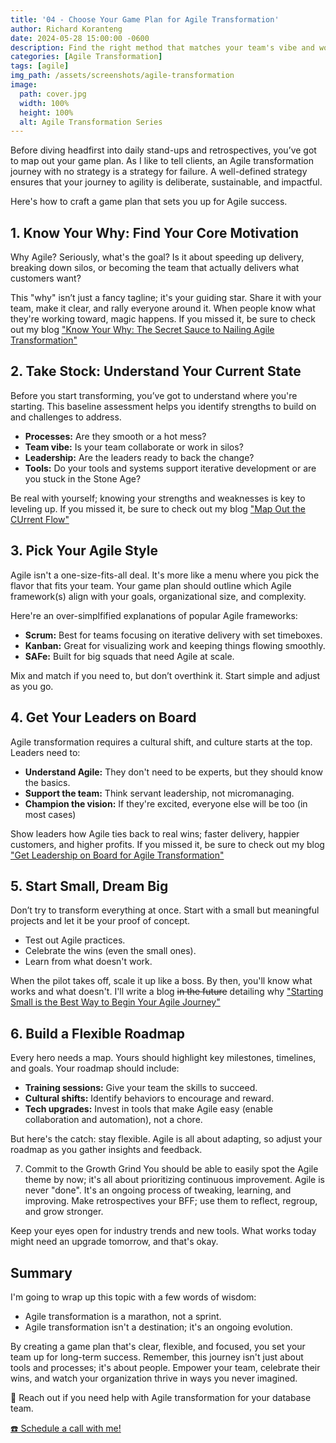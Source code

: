 ```yaml
---
title: '04 - Choose Your Game Plan for Agile Transformation'
author: Richard Koranteng
date: 2024-05-28 15:00:00 -0600
description: Find the right method that matches your team's vibe and work style.
categories: [Agile Transformation]
tags: [agile]
img_path: /assets/screenshots/agile-transformation
image:
  path: cover.jpg
  width: 100%
  height: 100%
  alt: Agile Transformation Series
---
```


Before diving headfirst into daily stand-ups and retrospectives, you’ve got to map out your game plan. As I like to tell clients, an Agile transformation journey with no strategy is a strategy for failure. A well-defined strategy ensures that your journey to agility is deliberate, sustainable, and impactful.

Here's how to craft a game plan that sets you up for Agile success.

## 1. Know Your Why: Find Your Core Motivation
Why Agile? Seriously, what's the goal? Is it about speeding up delivery, breaking down silos, or becoming the team that actually delivers what customers want?

This "why" isn’t just a fancy tagline; it's your guiding star. Share it with your team, make it clear, and rally everyone around it. When people know what they're working toward, magic happens. If you missed it, be sure to check out my blog <a href="https://rkkoranteng.com/posts/know-your-why/" target="blank">"Know Your Why: The Secret Sauce to Nailing Agile Transformation"</a>
 
## 2. Take Stock: Understand Your Current State
Before you start transforming, you’ve got to understand where you're starting. This baseline assessment helps you identify strengths to build on and challenges to address.

* **Processes:** Are they smooth or a hot mess?
* **Team vibe:** Is your team collaborate or work in silos?
* **Leadership:** Are the leaders ready to back the change?
* **Tools:** Do your tools and systems support iterative development or are you stuck in the Stone Age?

Be real with yourself; knowing your strengths and weaknesses is key to leveling up. If you missed it, be sure to check out my blog <a href="https://rkkoranteng.com/posts/map-flow/" target="blank">"Map Out the CUrrent Flow"</a>

## 3. Pick Your Agile Style
Agile isn't a one-size-fits-all deal. It's more like a menu where you pick the flavor that fits your team. Your game plan should outline which Agile framework(s) align with your goals, organizational size, and complexity.

Here're an over-simplfified explanations of popular Agile frameworks:

* **Scrum:** Best for teams focusing on iterative delivery with set timeboxes.
* **Kanban:** Great for visualizing work and keeping things flowing smoothly.
* **SAFe:** Built for big squads that need Agile at scale.

Mix and match if you need to, but don’t overthink it. Start simple and adjust as you go.

## 4. Get Your Leaders on Board

Agile transformation requires a cultural shift, and culture starts at the top. Leaders need to:

* **Understand Agile:** They don't need to be experts, but they should know the basics.
* **Support the team:** Think servant leadership, not micromanaging.
* **Champion the vision:** If they're excited, everyone else will be too (in most cases) 

Show leaders how Agile ties back to real wins; faster delivery, happier customers, and higher profits. If you missed it, be sure to check out my blog <a href="https://rkkoranteng.com/posts/leadership-support/" target="blank">"Get Leadership on Board for Agile Transformation"</a>

## 5. Start Small, Dream Big
Don’t try to transform everything at once. Start with a small but meaningful projects and let it be your proof of concept.

* Test out Agile practices.
* Celebrate the wins (even the small ones).
* Learn from what doesn't work.

When the pilot takes off, scale it up like a boss. By then, you'll know what works and what doesn't. I'll write a blog ~~in the future~~ detailing why <a href="https://rkkoranteng.com/posts/start-small/" target="blank">"Starting Small is the Best Way to Begin Your Agile Journey"</a>

## 6. Build a Flexible Roadmap
Every hero needs a map. Yours should highlight key milestones, timelines, and goals. Your roadmap should include:

* **Training sessions:** Give your team the skills to succeed.
* **Cultural shifts:** Identify behaviors to encourage and reward.
* **Tech upgrades:** Invest in tools that make Agile easy (enable collaboration and automation), not a chore.

But here's the catch: stay flexible. Agile is all about adapting, so adjust your roadmap as you gather insights and feedback.

7. Commit to the Growth Grind
You should be able to easily spot the Agile theme by now; it's all about prioritizing continuous improvement. Agile is never "done". It's an ongoing process of tweaking, learning, and improving. Make retrospectives your BFF; use them to reflect, regroup, and grow stronger.

Keep your eyes open for industry trends and new tools. What works today might need an upgrade tomorrow, and that's okay.

## Summary
I'm going to wrap up this topic with a few words of wisdom:

* Agile transformation is a marathon, not a sprint. 
* Agile transformation isn't a destination; it's an ongoing evolution.

By creating a game plan that's clear, flexible, and focused, you set your team up for long-term success. Remember, this journey isn't just about tools and processes; it's about people. Empower your team, celebrate their wins, and watch your organization thrive in ways you never imagined.

🚀 Reach out if you need help with Agile transformation for your database team.

 [☎️ Schedule a call with me!](https://calendly.com/rkkoranteng/free-consultation)